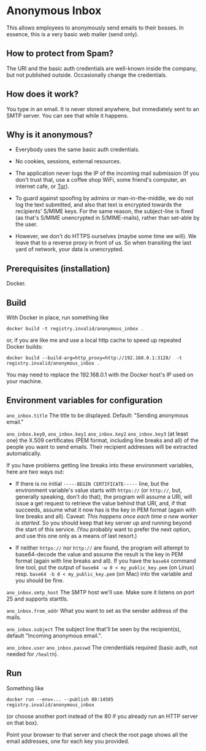 # Anonymous Inbox

This allows employees to anonymously send emails to their bosses.  In
essence, this is a very basic web mailer (send only).

## How to protect from Spam?

The URI and the basic auth credentials are well-known inside the company,
but not published outside.  Occasionally change the credentials.

## How does it work?

You type in an email.  It is never stored anywhere, but immediately
sent to an SMTP server.  You can see that while it happens.

## Why is it anonymous?

* Everybody uses the same basic auth credentials.

* No cookies, sessions, external resources.

* The application never logs the IP of the incoming mail submission
  (If you don't trust that, use a coffee shop WiFi, some friend's computer,
  an internet cafe, or [Tor](https://www.torproject.org/)).

* To guard against spoofing by admins or man-in-the-middle, we do not
  log the text submitted, and also that text is encrypted towards the
  recipients' S/MIME keys.  For the same reason, the subject-line is
  fixed (as that's S/MIME unencrypted in S/MIME-mails), rather than
  set-able by the user.

* However, we don't do HTTPS ourselves (maybe some time we will).  We
  leave that to a reverse proxy in front of us.  So when transiting
  the last yard of network, your data is unencrypted.

## Prerequisites (installation)

Docker.

## Build

With Docker in place, run something like

    docker build -t registry.invalid/anonymous_inbox .

or, if you are like me and use a local http cache to speed up repeated
Docker builds:

    docker build --build-arg=http_proxy=http://192.168.0.1:3128/  -t registry.invalid/anonymous_inbox .

You may need to replace the 192.168.0.1 with the Docker host's IP
used on your machine.

## Environment variables for configuration

`ano_inbox.title` The title to be displayed. Default: "Sending anonymous email."

`ano_inbox.key0`, `ano_inbox.key1` `ano_inbox.key2` `ano_inbox.key3`
(at least one) the X.509 certificates (PEM format, including line
breaks and all) of the people you want to send emails.  Their
recipient addresses will be extracted automatically.

If you have problems getting line breaks into these environment
variables, here are two ways out:

* If there is no initial `-----BEGIN CERTIFICATE-----` line, but the
  environment variable's value starts with `https://` (or `http://`,
  but, generally speaking, don't do that), the program will assume a
  URI, will issue a get request to retrieve the value behind that URI,
  and, if that succeeds, assume what it now has is the key in PEM
  format (again with line breaks and all).  Caveat: *This happens once
  each time a new worker is started.* So you should keep that key
  server up and running beyond the start of this service.  (You
  probably want to prefer the next option, and use this one only as a
  means of last resort.)
  
* If neither `https://` nor `http://` are found, the program will
  attempt to base64-decode the value and assume the result is the key
  in PEM format (again with line breaks and all).  If you have the
  `base64` command line tool, put the output of `base64 -w 0 <
  my_public_key.pem` (on Linux) resp. `base64 -b 0 <
  my_public_key.pem` (on Mac) into the variable and you should be fine.

`ano_inbox.smtp_host` The SMTP host we'll use. Make sure it listens on
port 25 and supports starttls.

`ano_inbox.from_addr` What you want to set as the sender address of the mails.

`ano_inbox.subject` The subject line that'll be seen by the recipient(s), default "Incoming anonymous email.".

`ano_inbox.user` `ano_inbox.passwd` The crendentials required (basic auth, not needed for `/health`).

## Run

Something like

    docker run --env=... --publish 80:14505 registry.invalid/anonymous_inbox

(or choose another port instead of the 80 if you already run an HTTP
server on that box).

Point your browser to that server and check the root page shows all
the email addresses, one for each key you provided.
